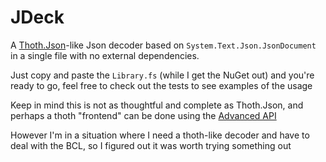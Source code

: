 # JDeck

A [Thoth.Json]-like Json decoder based on `System.Text.Json.JsonDocument` in a single file with no external dependencies.

Just copy and paste the `Library.fs` (while I get the NuGet out) and you're ready to go, feel free to check out the tests to see examples of the usage

Keep in mind this is not as thoughtful and complete as Thoth.Json, and perhaps a thoth "frontend" can be done using the [Advanced API](https://github.com/thoth-org/Thoth.Json/blob/main/packages/Thoth.Json.Core/Decode.fs#L84)

However I'm in a situation where I need a thoth-like decoder and have to deal with the BCL, so I figured out it was worth trying something out

[Thoth.Json]: https://github.com/thoth-org/Thoth.Json
